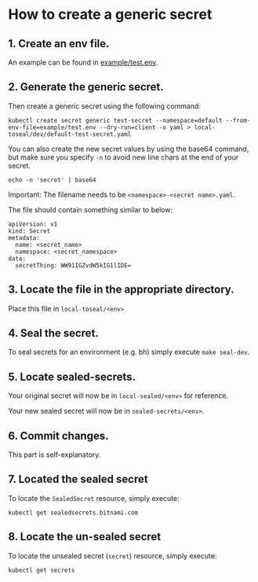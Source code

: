 # How to create a generic secret

## 1. Create an env file.

An example can be found in [example/test.env](../example/test.env).

## 2. Generate the generic secret.

Then create a generic secret using the following command:

```
kubectl create secret generic test-secret --namespace=default --from-env-file=example/test.env --dry-run=client -o yaml > local-toseal/dev/default-test-secret.yaml
```

You can also create the new secret values by using the base64 command, but make sure you specify `-n` to avoid new line chars at the end of your secret.

```
echo -n 'secret' | base64
```

Important: The filename needs to be `<namespace>-<secret name>.yaml`.

The file should contain something similar to below:

```
apiVersion: v1
kind: Secret
metadata:
  name: <secret_name>
  namespace: <secret_namespace>
data:
  secretThing: WW91IGZvdW5kIG1lIDE=
```

## 3. Locate the file in the appropriate directory.

Place this file in `local-toseal/<env>` 

## 4. Seal the secret.

To seal secrets for an environment (e.g. bh) simply execute `make seal-dev`.

## 5. Locate sealed-secrets.

Your original secret will now be in `local-sealed/<env>` for reference.  

Your new sealed secret will now be in `sealed-secrets/<env>`.

## 6. Commit changes.

This part is self-explanatory.

## 7. Located the sealed secret

To locate the `SealedSecret` resource, simply execute:

```
kubectl get sealedsecrets.bitnami.com
```

## 8. Locate the un-sealed secret

To locate the unsealed secret (`secret`) resource, simply execute:

```
kubectl get secrets
```